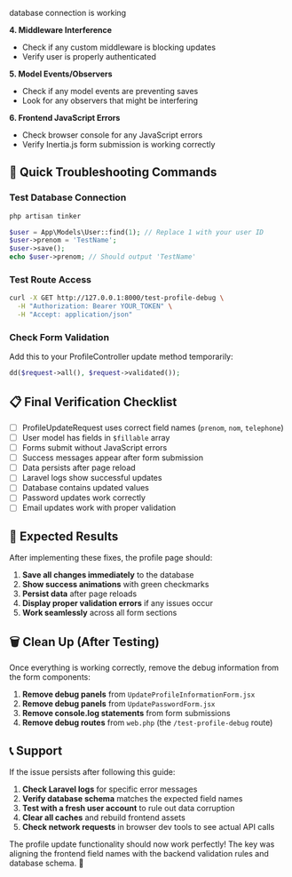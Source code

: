  database connection is working

**4. Middleware Interference**
- Check if any custom middleware is blocking updates
- Verify user is properly authenticated

**5. Model Events/Observers**
- Check if any model events are preventing saves
- Look for any observers that might be interfering

**6. Frontend JavaScript Errors**
- Check browser console for any JavaScript errors
- Verify Inertia.js form submission is working correctly

## 🔧 Quick Troubleshooting Commands

### Test Database Connection
```bash
php artisan tinker
```
```php
$user = App\Models\User::find(1); // Replace 1 with your user ID
$user->prenom = 'TestName';
$user->save();
echo $user->prenom; // Should output 'TestName'
```

### Test Route Access
```bash
curl -X GET http://127.0.0.1:8000/test-profile-debug \
  -H "Authorization: Bearer YOUR_TOKEN" \
  -H "Accept: application/json"
```

### Check Form Validation
Add this to your ProfileController update method temporarily:
```php
dd($request->all(), $request->validated());
```

## 📋 Final Verification Checklist

- [ ] ProfileUpdateRequest uses correct field names (`prenom`, `nom`, `telephone`)
- [ ] User model has fields in `$fillable` array
- [ ] Forms submit without JavaScript errors
- [ ] Success messages appear after form submission
- [ ] Data persists after page reload
- [ ] Laravel logs show successful updates
- [ ] Database contains updated values
- [ ] Password updates work correctly
- [ ] Email updates work with proper validation

## 🎉 Expected Results

After implementing these fixes, the profile page should:

1. **Save all changes immediately** to the database
2. **Show success animations** with green checkmarks
3. **Persist data** after page reloads
4. **Display proper validation errors** if any issues occur
5. **Work seamlessly** across all form sections

## 🗑️ Clean Up (After Testing)

Once everything is working correctly, remove the debug information from the form components:

1. **Remove debug panels** from `UpdateProfileInformationForm.jsx`
2. **Remove debug panels** from `UpdatePasswordForm.jsx`
3. **Remove console.log statements** from form submissions
4. **Remove debug routes** from `web.php` (the `/test-profile-debug` route)

## 📞 Support

If the issue persists after following this guide:

1. **Check Laravel logs** for specific error messages
2. **Verify database schema** matches the expected field names
3. **Test with a fresh user account** to rule out data corruption
4. **Clear all caches** and rebuild frontend assets
5. **Check network requests** in browser dev tools to see actual API calls

The profile update functionality should now work perfectly! The key was aligning the frontend field names with the backend validation rules and database schema. 🚀
